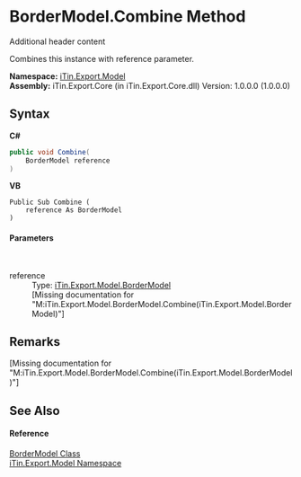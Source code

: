 # BorderModel.Combine Method 
Additional header content 

Combines this instance with reference parameter.

**Namespace:**&nbsp;<a href="N_iTin_Export_Model">iTin.Export.Model</a><br />**Assembly:**&nbsp;iTin.Export.Core (in iTin.Export.Core.dll) Version: 1.0.0.0 (1.0.0.0)

## Syntax

**C#**<br />
``` C#
public void Combine(
	BorderModel reference
)
```

**VB**<br />
``` VB
Public Sub Combine ( 
	reference As BorderModel
)
```


#### Parameters
&nbsp;<dl><dt>reference</dt><dd>Type: <a href="T_iTin_Export_Model_BorderModel">iTin.Export.Model.BorderModel</a><br />\[Missing <param name="reference"/> documentation for "M:iTin.Export.Model.BorderModel.Combine(iTin.Export.Model.BorderModel)"\]</dd></dl>

## Remarks
\[Missing <remarks> documentation for "M:iTin.Export.Model.BorderModel.Combine(iTin.Export.Model.BorderModel)"\]

## See Also


#### Reference
<a href="T_iTin_Export_Model_BorderModel">BorderModel Class</a><br /><a href="N_iTin_Export_Model">iTin.Export.Model Namespace</a><br />
